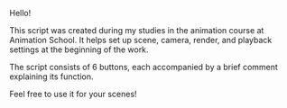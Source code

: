Hello!

This script was created during my studies in the animation course at Animation School. It helps set up scene, camera, render, and playback settings at the beginning of the work.

The script consists of 6 buttons, each accompanied by a brief comment explaining its function.

Feel free to use it for your scenes! 
